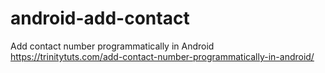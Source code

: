 # android-add-contact
Add contact number programmatically in Android
https://trinitytuts.com/add-contact-number-programmatically-in-android/
